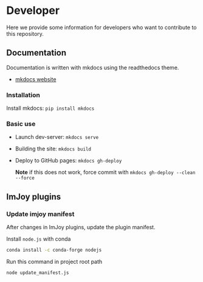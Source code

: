 
# Developer

Here we provide some information for developers who want to contribute to this repository. 

## Documentation
Documentation is written with mkdocs using the readthedocs theme.

* [mkdocs website](https://www.mkdocs.org/)

### Installation

Install mkdocs:  `pip install mkdocs`

### Basic use

* Launch dev-server: `mkdocs serve`
* Building the site: `mkdocs build`
* Deploy to GitHub pages: `mkdocs gh-deploy`

    __Note__ if this does not work, force commit with `mkdocs gh-deploy --clean --force`

## ImJoy plugins

### Update imjoy manifest

After changes in ImJoy plugins, update the plugin manifest.

Install `node.js` with conda

``` bash
conda install -c conda-forge nodejs
```

Run this command in project root path

``` bash
node update_manifest.js
```

